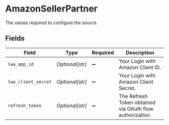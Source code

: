# AmazonSellerPartner

The values required to configure the source.


## Fields

| Field                                                    | Type                                                     | Required                                                 | Description                                              |
| -------------------------------------------------------- | -------------------------------------------------------- | -------------------------------------------------------- | -------------------------------------------------------- |
| `lwa_app_id`                                             | *Optional[str]*                                          | :heavy_minus_sign:                                       | Your Login with Amazon Client ID.                        |
| `lwa_client_secret`                                      | *Optional[str]*                                          | :heavy_minus_sign:                                       | Your Login with Amazon Client Secret.                    |
| `refresh_token`                                          | *Optional[str]*                                          | :heavy_minus_sign:                                       | The Refresh Token obtained via OAuth flow authorization. |